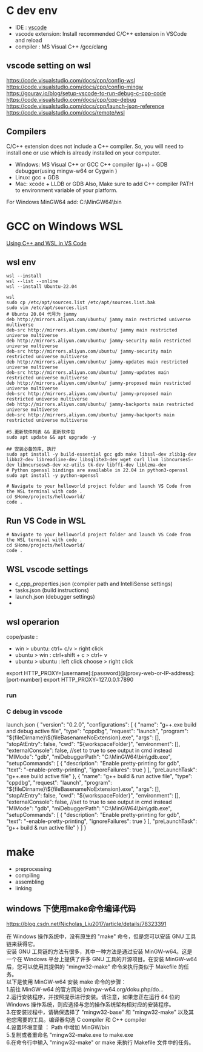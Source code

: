 # C dev env

- IDE : [vscode](https://code.visualstudio.com/docs/languages/cpp)
- vscode extension: Install recommended C/C++ extension in VSCode and reload
- compiler : MS Visual C++ /gcc/clang
   


## vscode setting on wsl

https://code.visualstudio.com/docs/cpp/config-wsl
https://code.visualstudio.com/docs/cpp/config-mingw
https://gourav.io/blog/setup-vscode-to-run-debug-c-cpp-code
https://code.visualstudio.com/docs/cpp/cpp-debug
https://code.visualstudio.com/docs/cpp/launch-json-reference
https://code.visualstudio.com/docs/remote/wsl


## Compilers

C/C++ extension does not include a C++ compiler. So, you will need to install one or use which is already installed on your computer.

- Windows:  MS Visual C++  or  GCC C++ compiler (g++) +  GDB debugger(using mingw-w64 or Cygwin )
- Linux: gcc + GDB
- Mac: xcode +  LLDB or GDB
Also, Make sure to add C++ compiler PATH to environment variable of your platform. 

For Windows MinGW64 add: C:\MinGW64\bin


# GCC on Windows WSL

[Using C++ and WSL in VS Code](https://code.visualstudio.com/docs/cpp/config-wsl)

## wsl env 

```shell
wsl --install
wsl --list --online 
wsl --install Ubuntu-22.04

wsl
sudo cp /etc/apt/sources.list /etc/apt/sources.list.bak
sudo vim /etc/apt/sources.list
# Ubuntu 20.04 代号为 jammy
deb http://mirrors.aliyun.com/ubuntu/ jammy main restricted universe multiverse
deb-src http://mirrors.aliyun.com/ubuntu/ jammy main restricted universe multiverse
deb http://mirrors.aliyun.com/ubuntu/ jammy-security main restricted universe multiverse
deb-src http://mirrors.aliyun.com/ubuntu/ jammy-security main restricted universe multiverse
deb http://mirrors.aliyun.com/ubuntu/ jammy-updates main restricted universe multiverse
deb-src http://mirrors.aliyun.com/ubuntu/ jammy-updates main restricted universe multiverse
deb http://mirrors.aliyun.com/ubuntu/ jammy-proposed main restricted universe multiverse
deb-src http://mirrors.aliyun.com/ubuntu/ jammy-proposed main restricted universe multiverse
deb http://mirrors.aliyun.com/ubuntu/ jammy-backports main restricted universe multiverse
deb-src http://mirrors.aliyun.com/ubuntu/ jammy-backports main restricted universe multiverse

#5.更新软件列表 && 更新软件包
sudo apt update && apt upgrade -y

## 安装必备的库, 执行
sudo apt install -y build-essential gcc gdb make libssl-dev zlib1g-dev libbz2-dev libreadline-dev libsqlite3-dev wget curl llvm libncurses5-dev libncursesw5-dev xz-utils tk-dev libffi-dev liblzma-dev 
# Python openssl bindings are available in 22.04 in python3-openssl
sudo apt install -y python-openssl

# Navigate to your helloworld project folder and launch VS Code from the WSL terminal with code .
cd $Home/projects/helloworld/
code . 
```

## Run VS Code in WSL

```shell
# Navigate to your helloworld project folder and launch VS Code from the WSL terminal with code .
cd $Home/projects/helloworld/
code .
```

## WSL vscode settings
- c_cpp_properties.json (compiler path and IntelliSense settings)
- tasks.json (build instructions)
- launch.json (debugger settings)
- 



## wsl operarion 
cope/paste :
- win > ubuntu: ctrl+ c/v > right click
- ubuntu > win : ctrl+shift + c  > ctrl+ v
- ubuntu > ubuntu : left click choose > right click


export HTTP_PROXY=[username]:[password]@[proxy-web-or-IP-address]:[port-number]
export HTTP_PROXY=127.0.0.1:7890





### run

### C debug in vscode

launch.json
{
  "version": "0.2.0",
  "configurations": [
    {
      "name": "g++.exe build and debug active file",
      "type": "cppdbg",
      "request": "launch",
      "program": "${fileDirname}\${fileBasenameNoExtension}.exe",
      "args": [],
      "stopAtEntry": false,
      "cwd": "${workspaceFolder}",
      "environment": [],
      "externalConsole": false, //set to true to see output in cmd instead
      "MIMode": "gdb",
      "miDebuggerPath": "C:\MinGW64\bin\gdb.exe",
      "setupCommands": [
        {
          "description": "Enable pretty-printing for gdb",
          "text": "-enable-pretty-printing",
          "ignoreFailures": true
        }
      ],
      "preLaunchTask": "g++.exe build active file"
    },
    {
      "name": "g++ build & run active file",
      "type": "cppdbg",
      "request": "launch",
      "program": "${fileDirname}\${fileBasenameNoExtension}.exe",
      "args": [],
      "stopAtEntry": false,
      "cwd": "${workspaceFolder}",
      "environment": [],
      "externalConsole": false, //set to true to see output in cmd instead
      "MIMode": "gdb",
      "miDebuggerPath": "C:\MinGW64\bin\gdb.exe",
      "setupCommands": [
        {
          "description": "Enable pretty-printing for gdb",
          "text": "-enable-pretty-printing",
          "ignoreFailures": true
        }
      ],
      "preLaunchTask": "g++ build & run active file"
    }
    ]
}

# make

- preprocessing
- compiling
- assembling
- linking

## windows 下使用make命令编译代码

https://blog.csdn.net/Nicholas_Liu2017/article/details/78323391

在 Windows 操作系统中，没有原生的 "make" 命令，但是您可以安装 GNU 工具链来获得它。  
安装 GNU 工具链的方法有很多，其中一种方法是通过安装 MinGW-w64。这是一个在 Windows 平台上提供了许多 GNU 工具的开源项目。在安装 MinGW-w64 后，您可以使用其提供的 "mingw32-make" 命令来执行类似于 Makefile 的任务。  
以下是使用 MinGW-w64 安装 make 命令的步骤：  
1.前往 MinGW-w64 的官方网站 (mingw-w64.org/doku.php/do…  
2.运行安装程序，并按照提示进行安装。请注意，如果您正在运行 64 位的 Windows 操作系统，则应选择与您的操作系统架构相对应的安装程序。  
3.在安装过程中，请确保选择了 "mingw32-base" 和 "mingw32-make" 以及其他您需要的工具。编译器勾选 C compiler 和 C++ compiler  
4.设置环境变量 ： Path 中增加 MinGW/bin  
5.复制或者重命名  "mingw32-make.exe to make.exe   
6.在命令行中输入 "mingw32-make" or make 来执行 Makefile 文件中的任务。  